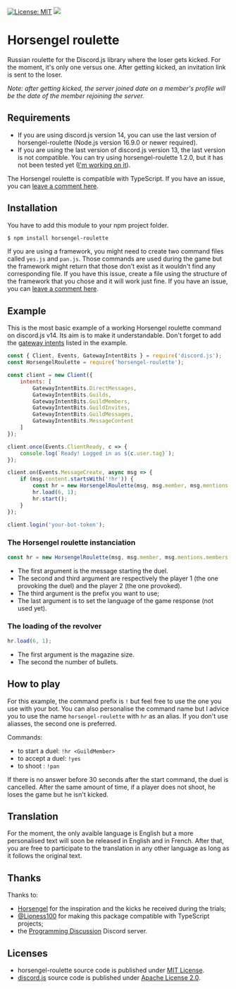[![License: MIT](https://img.shields.io/badge/License-MIT-yellow.svg)](https://opensource.org/licenses/MIT)
[![](https://img.shields.io/npm/v/horsengel-roulette.svg)](https://www.npmjs.com/package/horsengel-roulette)


# Horsengel roulette

Russian roulette for the Discord.js library where the loser gets kicked. For the moment, it's only one versus one. After getting kicked, an invitation link is sent to the loser.

*Note: after getting kicked, the server joined date on a member's profile will be the date of the member rejoining the server.*

## Requirements

- If you are using discord.js version 14, you can use the last version of horsengel-roulette (Node.js version 16.9.0 or newer required).
- If you are using the last version of discord.js version 13, the last version is not compatible. You can try using horsengel-roulette 1.2.0, but it has not been tested  yet ([I'm working on it](https://github.com/helmasaur/horsengel-roulette/issues/63)).

The Horsengel roulette is compatible with TypeScript. If you have an issue, you can [leave a comment here](https://github.com/helmasaur/horsengel-roulette/issues/62).

## Installation

You have to add this module to your npm project folder.

```bash
$ npm install horsengel-roulette
```

If you are using a framework, you might need to create two command files called `yes.js` and `pan.js`. Those commands are used during the game but the framework might return that those don't exist as it wouldn't find any corresponding file. If you have this issue, create a file using the structure of the framework that you chose and it will work just fine. If you have an issue, you can [leave a comment here](https://github.com/helmasaur/horsengel-roulette/issues/64).

## Example

This is the most basic example of a working Horsengel roulette command on discord.js v14. Its aim is to make it understandable. Don't forget to add the [gateway intents](https://discordjs.guide/popular-topics/intents.html) listed in the example.

```js
const { Client, Events, GatewayIntentBits } = require('discord.js');
const HorsengelRoulette = require('horsengel-roulette');

const client = new Client({
	intents: [
		GatewayIntentBits.DirectMessages,
		GatewayIntentBits.Guilds,
		GatewayIntentBits.GuildMembers,
		GatewayIntentBits.GuildInvites,
		GatewayIntentBits.GuildMessages,
		GatewayIntentBits.MessageContent
	]
});

client.once(Events.ClientReady, c => {
	console.log(`Ready! Logged in as ${c.user.tag}`);
});

client.on(Events.MessageCreate, async msg => {
	if (msg.content.startsWith('!hr')) {
		const hr = new HorsengelRoulette(msg, msg.member, msg.mentions.members.first(), '!', 'en');
		hr.load(6, 1);
		hr.start();
	}
});

client.login('your-bot-token');
```

### The Horsengel roulette instanciation

```js
const hr = new HorsengelRoulette(msg, msg.member, msg.mentions.members.first(), '!', 'en');
```

- The first argument is the message starting the duel.
- The second and third argument are respectively the player 1 (the one provoking the duel) and the player 2 (the one provoked).
- The third argument is the prefix you want to use;
- The last argument is to set the language of the game response (not used yet).

### The loading of the revolver

```js
hr.load(6, 1);
```

- The first argument is the magazine size.
- The second the number of bullets.

## How to play

For this example, the command prefix is `!` but feel free to use the one you use with your bot. You can also personalise the command name but I advice you to use the name `horsengel-roulette` with `hr` as an alias. If you don't use aliasses, the second one is preferred.

Commands:
- to start a duel: `!hr <GuildMember>`
- to accept a duel: `!yes`
- to shoot : `!pan`

If there is no answer before 30 seconds after the start command, the duel is cancelled. After the same amount of time, if a player does not shoot, he loses the game but he isn't kicked.

## Translation

For the moment, the only avaible language is English but a more personalised text will soon be released in English and in French. After that, you are free to participate to the translation in any other language as long as it follows the original text.

## Thanks

Thanks to:

- [Horsengel](https://twitter.com/horsengel) for the inspiration and the kicks he received during the trials;
- [@Lioness100](https://github.com/Lioness100) for making this package compatible with TypeScript projects;
- the [Programming Discussion](https://discord.com/invite/progdisc) Discord server.


## Licenses

- horsengel-roulette source code is published under [MIT License](https://github.com/Helmasaur/ac-keijiban/blob/master/LICENSE).
- [discord.js](https://discord.js.org/) source code is published under [Apache License 2.0](https://github.com/discordjs/discord.js/blob/master/LICENSE).